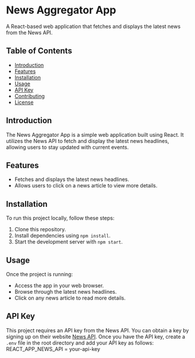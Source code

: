 # News Aggregator App

A React-based web application that fetches and displays the latest news from the News API.

## Table of Contents
- [Introduction](#introduction)
- [Features](#features)
- [Installation](#installation)
- [Usage](#usage)
- [API Key](#api-key)
- [Contributing](#contributing)
- [License](#license)

## Introduction
The News Aggregator App is a simple web application built using React. It utilizes the News API to fetch and display the latest news headlines, allowing users to stay updated with current events.

## Features
- Fetches and displays the latest news headlines.
- Allows users to click on a news article to view more details.

## Installation
To run this project locally, follow these steps:
1. Clone this repository.
2. Install dependencies using `npm install`.
3. Start the development server with `npm start`.

## Usage
Once the project is running:
- Access the app in your web browser.
- Browse through the latest news headlines.
- Click on any news article to read more details.

## API Key
This project requires an API key from the News API. You can obtain a key by signing up on their website [News API](https://newsapi.org/). Once you have the API key, create a `.env` file in the root directory and add your API key as follows:
REACT_APP_NEWS_API = your-api-key